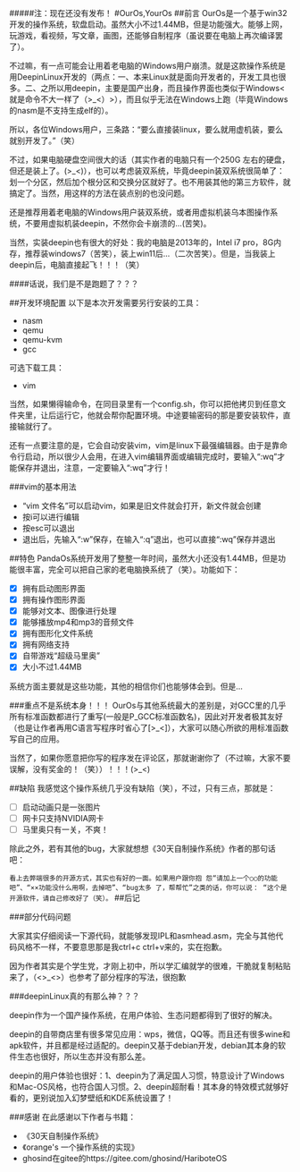 #####注：现在还没有发布！
#OurOs,YourOs
##前言
OurOs是一个基于win32开发的操作系统，软盘启动。虽然大小不过1.44MB，但是功能强大。能够上网，玩游戏，看视频，写文章，画图，还能够自制程序（虽说要在电脑上再次编译罢了）。

不过嘛，有一点可能会让用着老电脑的Windows用户崩溃。就是这款操作系统是用DeepinLinux开发的（两点：一、本来Linux就是面向开发者的，开发工具也很多。二、之所以用deepin，主要是国产出身，而且操作界面也类似于Windows<就是命令不大一样了（>_<）>），而且似乎无法在Windows上跑（毕竟Windows的nasm是不支持生成elf的）。

所以，各位Windows用户，三条路：“要么直接装linux，要么就用虚机装，要么就别开发了。”（笑）

不过，如果电脑硬盘空间很大的话（其实作者的电脑只有一个250G
左右的硬盘，但还是装上了。(>_<)），也可以考虑装双系统，毕竟deepin装双系统很简单了：划一个分区，然后加个根分区和交换分区就好了。也不用装其他的第三方软件，就搞定了。当然，用这样的方法在装点别的也没问题。

还是推荐用着老电脑的Windows用户装双系统，或者用虚拟机装乌本图操作系统，不要用虚拟机装deepin，不然你会卡崩溃的...(苦笑)。

当然，实装deepin也有很大的好处：我的电脑是2013年的，Intel i7 pro，8G内存，推荐装windows7（苦笑），装上win11后...（二次苦笑）。但是，当我装上deepin后，电脑直接起飞！！！（笑）

####话说，我们是不是跑题了？？？

##开发环境配置
以下是本次开发需要另行安装的工具：

- nasm
- qemu
- qemu-kvm
- gcc

可选下载工具：

- vim

当然，如果懒得输命令，在同目录里有一个config.sh，你可以把他拷贝到任意文件夹里，让后运行它，他就会帮你配置环境。中途要输密码的那是要安装软件，直接输就行了。

还有一点要注意的是，它会自动安装vim，vim是linux下最强编辑器。由于是靠命令行启动，所以很少人会用，在进入vim编辑界面或编辑完成时，要输入“:wq”才能保存并退出，注意，一定要输入“:wq”才行！

###vim的基本用法
- “vim 文件名”可以启动vim，如果是旧文件就会打开，新文件就会创建
- 按i可以进行编辑
- 按esc可以退出
- 退出后，先输入“:w”保存，在输入“:q”退出，也可以直接“:wq”保存并退出

##特色
PandaOs系统开发用了整整一年时间，虽然大小还没有1.44MB，但是功能很丰富，完全可以把自己家的老电脑换系统了（笑）。功能如下：

- [x] 拥有启动图形界面
- [X] 拥有操作图形界面
- [X] 能够对文本、图像进行处理
- [X] 能够播放mp4和mp3的音频文件
- [X] 拥有图形化文件系统
- [X] 拥有网络支持
- [X] 自带游戏“超级马里奥”
- [X] 大小不过1.44MB

系统方面主要就是这些功能，其他的相信你们也能够体会到。但是...

###重点不是系统本身！！！
OurOs与其他系统最大的差别是，对GCC里的几乎所有标准函数都进行了重写(一般是P_GCC标准函数名)，因此对开发者极其友好（也是让作者再用C语言写程序时省心了[>_<]），大家可以随心所欲的用标准函数写自己的应用。

当然了，如果你愿意把你写的程序发在评论区，那就谢谢你了（不过嘛，大家不要误解，没有奖金的！（笑））！！！(>_<)

##缺陷
我感觉这个操作系统几乎没有缺陷（笑），不过，只有三点，那就是：
- [ ] 启动动画只是一张图片
- [ ] 网卡只支持NVIDIA网卡
- [ ] 马里奥只有一关，不爽！
  
除此之外，若有其他的bug，大家就想想《30天自制操作系统》作者的那句话吧：

`
看上去弊端很多的开源方式，其实也有好的一面。如果用户跟你抱 怨“请加上一个○○的功能吧”、“××功能没什么用啊，去掉吧”、“bug太多 了，帮帮忙”之类的话，你可以说： “这个是开源软件，请自己修改好了（笑）。
`
##后记

###部分代码问题

大家其实仔细阅读一下源代码，就能够发现IPL和asmhead.asm，完全与其他代码风格不一样，不要意思那是我ctrl+c ctrl+v来的，实在抱歉。

因为作者其实是个学生党，才刚上初中，所以学汇编就学的很难，干脆就复制粘贴来了，（<>_<>）也参考了部分程序的写法，很抱歉

###deepinLinux真的有那么神？？？

deepin作为一个国产操作系统，在用户体验、生态问题都得到了很好的解决。

deepin的自带商店里有很多常见应用：wps，微信，QQ等。而且还有很多wine和apk软件，并且都是经过适配的。deepin又基于debian开发，debian其本身的软件生态也很好，所以生态并没有那么差。

deepin的用户体验也很好：1、deepin为了满足国人习惯，特意设计了Windows和Mac-OS风格，也符合国人习惯。2、deepin超耐看！其本身的特效模式就够好看的，更别说加入幻梦壁纸和KDE系统设置了！

###感谢
在此感谢以下作者与书籍：
- 《30天自制操作系统》
- 《orange's 一个操作系统的实现》
- ghosind在gitee的https://gitee.com/ghosind/HariboteOS
